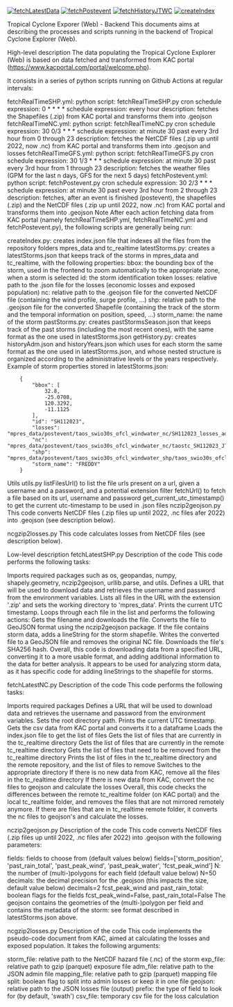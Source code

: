 [![fetchLatestData](https://github.com/bertranddelvaux/data-web-tc/actions/workflows/fetchLatestData.yml/badge.svg)](https://github.com/bertranddelvaux/data-web-tc/actions/workflows/fetchLatestData.yml)
[![fetchPostevent](https://github.com/bertranddelvaux/data-web-tc/actions/workflows/fetchPostevent.yml/badge.svg)](https://github.com/bertranddelvaux/data-web-tc/actions/workflows/fetchPostevent.yml)
[![fetchHistoryJTWC](https://github.com/bertranddelvaux/data-web-tc/actions/workflows/fetchHistoryJTWC.yml/badge.svg)](https://github.com/bertranddelvaux/data-web-tc/actions/workflows/fetchHistoryJTWC.yml)
[![createIndex](https://github.com/bertranddelvaux/data-web-tc/actions/workflows/createIndex.yml/badge.svg)](https://github.com/bertranddelvaux/data-web-tc/actions/workflows/createIndex.yml)

Tropical Cyclone Exporer (Web) - Backend
This documents aims at describing the processes and scripts running in the backend of Tropical Cyclone Explorer (Web).

High-level description
The data populating the Tropical Cyclone Explorer (Web) is based on data fetched and transformed from KAC portal (https://www.kacportal.com/portal/welcome.php).

It consists in a series of python scripts running on Github Actions at regular intervals:

fetchRealTimeSHP.yml:
python script: fetchRealTimeSHP.py
cron schedule expression: 0 * * * *
schedule expression: every hour
description: fetches the Shapefiles (.zip) from KAC portal and transforms them into .geojson
fetchRealTimeNC.yml:
python script: fetchRealTimeNC.py
cron schedule expression: 30 0/3 * * *
schedule expression: at minute 30 past every 3rd hour from 0 through 23
description: fetches the NetCDF files (.zip up until 2022, now .nc) from KAC portal and transforms them into .geojson and losses
fetchRealTimeGFS.yml:
python script: fetchRealTimeGFS.py
cron schedule expression: 30 1/3 * * *
schedule expression: at minute 30 past every 3rd hour from 1 through 23
description: fetches the weather files (GPM for the last n days, GFS for the next 5 days)
fetchPostevent.yml:
python script: fetchPostevent.py
cron schedule expression: 30 2/3 * * *
schedule expression: at minute 30 past every 3rd hour from 2 through 23
description: fetches, after an event is finished (postevent), the shapefiles (.zip) and the NetCDF files (.zip up until 2022, now .nc) from KAC portal and transforms them into .geojson
Note
After each action fetching data from KAC portal (namely fetchRealTimeSHP.yml, fetchRealTimeNC.yml and fetchPostevent.py), the following scripts are generally being run:

createIndex.py: creates index.json file that indexes all the files from the repository folders mpres_data and tc_realtime
latestStorms.py: creates a latestStorms.json that keeps track of the storms in mpres_data and tc_realtime, with the following properties:
bbox: the bounding box of the storm, used in the frontend to zoom automatically to the appropriate zone, when a storm is selected
id: the storm identification token
losses: relative path to the .json file for the losses (economic losses and exposed population)
nc: relative path to the .geojson file for the converted NetCDF file (containing the wind profile, surge profile, ...)
shp: relative path to the .geojson file for the converted Shapefile (containing the track of the storm and the temporal information on position, speed, ...)
storm_name: the name of the storm
pastStorms.py: creates pastStormsSeason.json that keeps track of the past storms (including the most recent ones), with the same format as the one used in latestStorms.json
getHistory.py: creates historyAdm.json and historyYears.json which uses for each storm the same format as the one used in latestStorms.json, and whose nested structure is organized according to the administrative levels or the years respectively.
Example of storm properties stored in latestStorms.json:

        {
            "bbox": [
                32.8,
                -25.0708,
                120.3292,
                -11.1125
            ],
            "id": "SH112023",
            "losses": "mpres_data/postevent/taos_swio30s_ofcl_windwater_nc/SH112023_losses_adm.json",
            "nc": "mpres_data/postevent/taos_swio30s_ofcl_windwater_nc/taostc_SH112023_JTWC_SLOSH.geojson",
            "shp": "mpres_data/postevent/taos_swio30s_ofcl_windwater_shp/taos_swio30s_ofcl_windwater_shp_SH112023.geojson",
            "storm_name": "FREDDY"
        }
Utils
utils.py
listFilesUrl() to list the file urls present on a url, given a username and a password, and a potential extension filter
fetchUrl() to fetch a file based on its url, username and password
get_current_utc_timestamp() to get the current utc-timestamp to be used in .json files
nczip2geojson.py
This code converts NetCDF files (.zip files up until 2022, .nc files afer 2022) into .geojson (see description below).

ncgzip2losses.py
This code calculates losses from NetCDF files (see description below).

Low-level description
fetchLatestSHP.py
Description of the code
This code performs the following tasks:

Imports required packages such as os, geopandas, numpy, shapely.geometry, nczip2geojson, urllib.parse, and utils.
Defines a URL that will be used to download data and retrieves the username and password from the environment variables.
Lists all files in the URL with the extension '.zip' and sets the working directory to 'mpres_data'.
Prints the current UTC timestamp.
Loops through each file in the list and performs the following actions:
Gets the filename and downloads the file.
Converts the file to GeoJSON format using the nczip2geojson package.
If the file contains storm data, adds a lineString for the storm shapefile.
Writes the converted file to a GeoJSON file and removes the original NC file.
Downloads the file's SHA256 hash.
Overall, this code is downloading data from a specified URL, converting it to a more usable format, and adding additional information to the data for better analysis. It appears to be used for analyzing storm data, as it has specific code for adding lineStrings to the shapefile for storms.

fetchLatestNC.py
Description of the code
This code performs the following tasks:

Imports required packages
Defines a URL that will be used to download data and retrieves the username and password from the environment variables.
Sets the root directory path.
Prints the current UTC timestamp.
Gets the csv data from KAC portal and converts it to a dataframe
Loads the index.json file to get the list of files
Gets the list of files that are currently in the tc_realtime directory
Gets the list of files that are currently in the remote tc_realtime directory
Gets the list of files that need to be removed from the tc_realtime directory
Prints the list of files in the tc_realtime directory and the remote repository, and the list of files to remove
Switches to the appropriate directory
If there is no new data from KAC, remove all the files in the tc_realtime directory
If there is new data from KAC, convert the nc files to geojson and calculate the losses
Overall, this code checks the differences between the remote tc_realtime folder (on KAC portal) and the local tc_realtime folder, and removes the files that are not mirrored remotely anymore. If there are files that are in tc_realtime remote folder, it converts the nc files to geojson's and calculate the losses.

nczip2geojson.py
Description of the code
This code converts NetCDF files (.zip files up until 2022, .nc files afer 2022) into .geojson with the following parameters:

fields: fields to choose from (default values below)
fields=['storm_position', 'past_rain_total', 'past_peak_wind', 'past_peak_water', 'fcst_peak_wind']
N: the number of (multi-)polygons for each field (default value below)
N=50
decimals: the decimal precision for the .geojson (this impacts the size, default value below)
decimals=2
fcst_peak_wind and past_rain_total: boolean flags for the fields
fcst_peak_wind=False, past_rain_total=False
The geojson contains the geometries of the (multi-)polygon per field and contains the metadata of the storm: see format described in latestStorms.json above.

ncgzip2losses.py
Description of the code
This code implements the pseudo-code document from KAC, aimed at calculating the losses and exposed population. It takes the following arguments:

storm_file: relative path to the NetCDF hazard file (.nc) of the storm
exp_file: relative path to gzip (parquet) exposure file
adm_file: relative path to the JSON admin file
mapping_file: relative path to gzip (parquet) mapping file
split: boolean flag to split into admin losses or keep it in one file
geojson: relative path to the JSON losses file (output)
prefix: the type of field to look for (by default, 'swath')
csv_file: temporary csv file for the loss calculation
